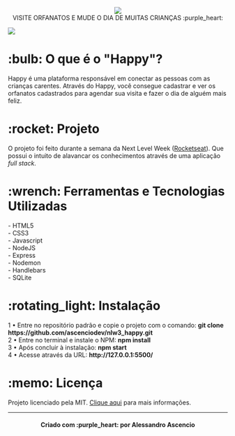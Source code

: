 <p align="center"> <img src="https://github.com/ascenciodev/nlw3_happy/blob/master/info/logo.png">
<br>
VISITE ORFANATOS E MUDE O DIA DE MUITAS CRIANÇAS :purple_heart: </p>

<img src="https://github.com/ascenciodev/nlw3_happy/blob/master/info/happyproject.png">

<h1 align="left">
    :bulb: O que é o "Happy"?
</h1>
<p align="left">Happy é uma plataforma responsável em conectar as pessoas com as crianças carentes.
Através do Happy, você consegue cadastrar e ver os orfanatos cadastrados para agendar sua visita e fazer o dia de alguém mais feliz.</p>

<h1 align="left">
    :rocket: Projeto
</h1>
<p align="left">O projeto foi feito durante a semana da Next Level Week (<a href="https://rocketseat.com.br/">Rocketseat</a>). Que possui o intuito de alavancar os conhecimentos através de uma aplicação <i>full stack</i>.</p>

<h1 align="left">
    :wrench: Ferramentas e Tecnologias Utilizadas
</h1>
<p align="left">- HTML5
        <br>
- CSS3
        <br>
- Javascript
        <br>
- NodeJS
        <br>
- Express
        <br>
- Nodemon
        <br>
- Handlebars
        <br>
- SQLite</p>

<h1 align="left">
    :rotating_light: Instalação
</h1>
<p align="left">1 • Entre no repositório padrão e copie o projeto com o comando:  <strong>git clone https://github.com/ascenciodev/nlw3_happy.git</strong>
<br>
        2 • Entre no terminal e instale o NPM: <strong>npm install</strong>
        <br>
        3 • Após concluir à instalação: <strong>npm start</strong>
        <br>
        4 • Acesse através da URL: <strong>http://127.0.0.1:5500/</strong>
</p>

<h1 align="left">
    :memo: Licença
</h1>
<p align="left">Projeto licenciado pela MIT. <a href="https://github.com/ascenciodev/nlw3_happy/blob/master/LICENSE">Clique aqui</a> para mais informações.</p>
<hr>
<h4 align="center">Criado com :purple_heart: por Alessandro Ascencio</h4>



